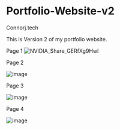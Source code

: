 # Portfolio-Website-v2

Connorj.tech

This is Version 2 of my portfolio website.


Page 1
![NVIDIA_Share_GERfXg9HwI](https://github.com/ConnorJ-Github/Portfolio-Website-v2/assets/149539076/5f3d5c44-1e3e-44fd-aa9d-3493f61698be)

Page 2

![image](https://github.com/ConnorJ-Github/Portfolio-Website-v2/assets/149539076/e3d6c719-bef5-4092-9f9f-4e3756cc56f9)


Page 3 


![image](https://github.com/ConnorJ-Github/Portfolio-Website-v2/assets/149539076/703417f1-35f3-49c9-abde-bbfbb0a9dd7e)


Page 4


![image](https://github.com/ConnorJ-Github/Portfolio-Website-v2/assets/149539076/fa5e3f45-9591-493c-843c-5f98dff96a7b)



